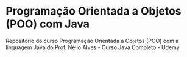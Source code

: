 # Programação Orientada a Objetos (POO) com Java
Repositório do curso Programação Orientada a Objetos (POO) com a linguagem Java do Prof. Nélio Alves - Curso Java Completo - Udemy

